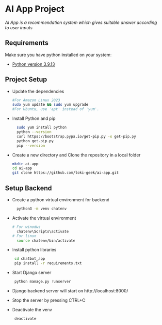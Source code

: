 # AI App Project
_AI App is a recommendation system which gives suitable answer according to user inputs_

## Requirements
Make sure you have python installed on your system:
- [Python version 3.9.13](https://www.python.org/downloads/release/python-3913/) 

## Project Setup

- Update the dependencies
    ```sh
    #For Amazon Linux 2023
    sudo yum update && sudo yum upgrade
    #For Ubuntu, use 'apt' instead of 'yum'.
    ```
- Install Python and pip
  ```sh
    sudo yum install python
    python --version
    curl https://bootstrap.pypa.io/get-pip.py -o get-pip.py
    python get-pip.py
    pip --version
    ```
- Create a new directory and Clone the repository in a local folder
    ```sh
    mkdir ai-app
    cd ai-app
    git clone https://github.com/loki-geek/ai-app.git
    ```
    
## Setup Backend

- Create a python virtual environment for backend
  ```sh
    python3 -m venv chatenv
    ```
- Activate the virtual environment
  ```sh
  # For winodws
    chatenv\Scripts\activate
  # For linux
    source chatenv/bin/activate
    ```
- Install python libraries
  ```sh
   cd chatbot_app
   pip install -r requirements.txt
    ```
- Start Django server
  ```sh
   python manage.py runserver
    ```
- Django backend server will start on http://localhost:8000/
  
- Stop the server by pressing CTRL+C
  
- Deactivate the venv
  ```sh
   deactivate
    ```
